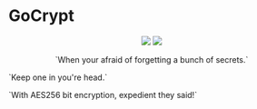 # GoCrypt
<p align="center">
<img style="float: center;" src="https://goreportcard.com/badge/github.com/TD4B/GoCrypt">
<img style="float: center;" src="https://img.shields.io/badge/License-MIT-yellow.svg">
<p>
<p align="center">
`When your afraid of forgetting a bunch of secrets.`<p>
`Keep one in you're head.`<p>
`With AES256 bit encryption, expedient they said!`
</p>


